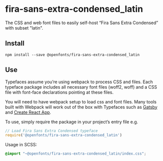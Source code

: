 
# fira-sans-extra-condensed_latin

The CSS and web font files to easily self-host “Fira Sans Extra Condensed” with subset "latin".

## Install

`npm install --save @openfonts/fira-sans-extra-condensed_latin`

## Use

Typefaces assume you’re using webpack to process CSS and files. Each typeface
package includes all necessary font files (woff2, woff) and a CSS file with
font-face declarations pointing at these files.

You will need to have webpack setup to load css and font files. Many tools built
with Webpack will work out of the box with Typefaces such as [Gatsby](https://github.com/gatsbyjs/gatsby)
and [Create React App](https://github.com/facebookincubator/create-react-app).

To use, simply require the package in your project’s entry file e.g.

```javascript
// Load Fira Sans Extra Condensed typeface
require('@openfonts/fira-sans-extra-condensed_latin')
```

Usage in SCSS:
```scss
@import "~@openfonts/fira-sans-extra-condensed_latin/index.css";
```

